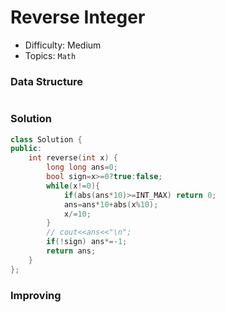 # Reverse Integer
- Difficulty: Medium
- Topics: `Math`

### Data Structure
``` cpp
```

### Solution
``` cpp
class Solution {
public:
    int reverse(int x) {
        long long ans=0;
        bool sign=x>=0?true:false;
        while(x!=0){
            if(abs(ans*10)>=INT_MAX) return 0;
            ans=ans*10+abs(x%10);
            x/=10;
        }
        // cout<<ans<<"\n";
        if(!sign) ans*=-1;
        return ans;
    }
};
```

### Improving
``` cpp
```